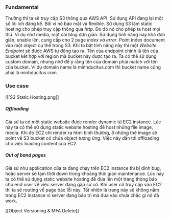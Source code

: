 ### Fundamental
Thường thì ta sẽ truy cập S3 thông qua AWS API.
Sử dụng API đang lại một số lợi ích đáng kể. Bởi vì nó bảo mật và flexible.
Sử dụng S3 làm static hosting cho phép truy cập thông qua *http*. Do đó nó cho phép ta host mọi thứ. Ví dụ như media, một cái blog đơn giản.
Sử dụng tính năng này khá đơn giản, enable lên, cung cấp cho 2 page *index và error*. Point index document vào một object cụ thể trong S3.
Khi ta bật tính năng này thì một *Website Endpoint* sẽ được AWS tự động tạo ra. Tên của endpoint chính là tên của bucket kết hợp với region mà bucket này được tạo ra.
Ta có thể sử dụng custom domain, nhưng nhớ để ý rằng tên của domain phải match với tên của bucket. Ví dụ domain name là minhducitus.com thì bucket name cũng phải là minhducitus.com.

### Use case
![[S3 Static Hosting.png]]
##### Offloading
Giả sử ta có một static website được render dynamic từ EC2 instance.
Lúc này ta có thể sử dụng static website hosting để host những file image, media.
Khi đó EC2 chỉ render ra html bình thường, ở những thẻ image sẽ point về S3 bucket có chứa object tương ứng.
Việc này dẫn tới offloading cho việc loading content của EC2.
##### Out of band pages
Giả sử như application của ta đang chạy trên EC2 instance thì bị dính bug, hoặc server sẽ tạm thời down trong khoảng thời gian maintenance.
Lúc này ta có thể sử dụng static website hosting để đưa lên một trang thông báo cho end user về việc server đang gặp sự cố. Khi user cố truy cập vào EC2 thì ta sẽ routing về page báo lỗi này.
Tất nhiên là trang này sẽ không nằm trong EC2 instance vì server đang bảo trì mà đưa vào chưa chắc gì nó đã work.

[[Object Versioning & MFA Delete]]

